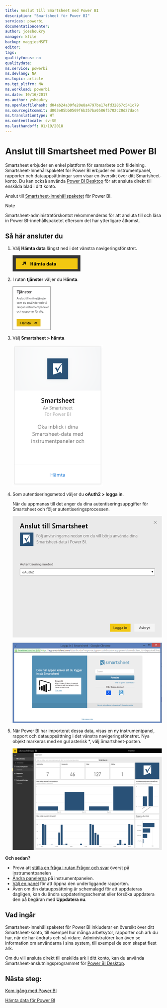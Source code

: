 ```yaml
---
title: Anslut till Smartsheet med Power BI
description: "Smartsheet för Power BI"
services: powerbi
documentationcenter: 
author: joeshoukry
manager: kfile
backup: maggiesMSFT
editor: 
tags: 
qualityfocus: no
qualitydate: 
ms.service: powerbi
ms.devlang: NA
ms.topic: article
ms.tgt_pltfrm: NA
ms.workload: powerbi
ms.date: 10/16/2017
ms.author: yshoukry
ms.openlocfilehash: d04ab24a30fe20e8a4797be17efd32867c541c79
ms.sourcegitcommit: d803e85bb0569f6b357ba0586f5702c20d27dac4
ms.translationtype: HT
ms.contentlocale: sv-SE
ms.lasthandoff: 01/19/2018
---
```

# <a name="connect-to-smartsheet-with-power-bi"></a>Anslut till Smartsheet med Power BI
Smartsheet erbjuder en enkel plattform för samarbete och fildelning. Smartsheet-Innehållspaketet för Power BI erbjuder en instrumentpanel, rapporter och datauppsättningar som visar en översikt över ditt Smartsheet-konto. Du kan också använda [Power BI Desktop](desktop-connect-to-data.md) för att ansluta direkt till enskilda blad i ditt konto. 

Anslut till [Smartsheet-innehållspaketet](https://app.powerbi.com/groups/me/getdata/services/smartsheet) för Power BI.

>[!NOTE]
>Smartsheet-administratörskontot rekommenderas för att ansluta till och läsa in Power BI-innehållspaketet eftersom det har ytterligare åtkomst.

## <a name="how-to-connect"></a>Så här ansluter du
1. Välj **Hämta data** längst ned i det vänstra navigeringsfönstret.
   
   ![](media/service-connect-to-smartsheet/pbi_getdata.png)
2. I rutan **tjänster** väljer du **Hämta**.
   
   ![](media/service-connect-to-smartsheet/pbi_getservices.png) 
3. Välj **Smartsheet \> hämta**.
   
   ![](media/service-connect-to-smartsheet/smartsheet.png)
4. Som autentiseringsmetod väljer du **oAuth2 \> logga in**.
   
   När du uppmanas till det anger du dina autentiseringsuppgifter för Smartsheet och följer autentiseringsprocessen.
   
   ![](media/service-connect-to-smartsheet/creds.png)
   
   ![](media/service-connect-to-smartsheet/creds2.png)
5. När Power BI har importerat dessa data, visas en ny instrumentpanel, rapport och datauppsättning i det vänstra navigeringsfönstret. Nya objekt markeras med en gul asterisk \*, välj Smartsheet-posten.
   
   ![](media/service-connect-to-smartsheet/dashboard.png)

**Och sedan?**

* Prova att [ställa en fråga i rutan Frågor och svar](power-bi-q-and-a.md) överst på instrumentpanelen
* [Ändra panelerna](service-dashboard-edit-tile.md) på instrumentpanelen.
* [Välj en panel](service-dashboard-tiles.md) för att öppna den underliggande rapporten.
* Även om din datauppsättning är schemalagd för att uppdateras dagligen, kan du ändra uppdateringsschemat eller försöka uppdatera den på begäran med **Uppdatera nu**.

## <a name="whats-included"></a>Vad ingår
Smartsheet-innehållspaketet för Power BI inkluderar en översikt över ditt Smartsheet-konto, till exempel hur många arbetsytor, rapporter och ark du har, när de har ändrats och så vidare. Administratörer kan även se information om användarna i sina system, till exempel de som skapat flest ark.  

Om du vill ansluta direkt till enskilda ark i ditt konto, kan du använda Smartsheet-anslutningsprogrammet för [Power BI Desktop](desktop-connect-to-data.md).  

## <a name="next-steps"></a>Nästa steg:

[Kom igång med Power BI](service-get-started.md)

[Hämta data för Power BI](service-get-data.md)